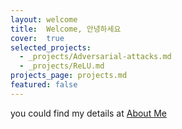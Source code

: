 ```yaml
---
layout: welcome
title:  Welcome, 안녕하세요
cover:  true
selected_projects:
  - _projects/Adversarial-attacks.md
  - _projects/ReLU.md
projects_page: projects.md
featured: false
---
```



you could find my details at [About Me](\About)

